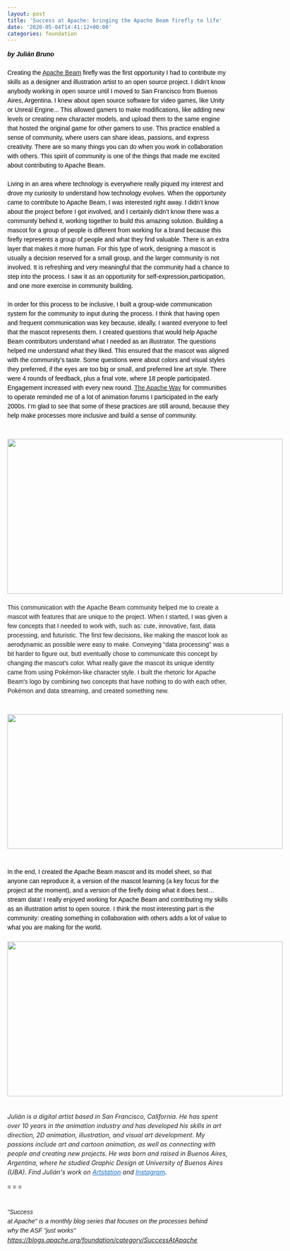 ```yaml
---
layout: post
title: 'Success at Apache: bringing the Apache Beam firefly to life'
date: '2020-05-04T14:41:12+00:00'
categories: foundation
---
```

<p dir="ltr" style="line-height: 1.5; margin-top: 0pt; margin-bottom: 0pt;"><span style="font-size: 14px; font-family: Arial; color: rgb(0, 0, 0); font-style: italic; font-variant: normal; text-decoration: none; vertical-align: baseline; white-space: pre-wrap;"><b style="">by Julián Bruno</b></span></p><p dir="ltr" style="line-height: 1.5; margin-top: 0pt; margin-bottom: 0pt;"><span style="font-size: 14px; font-family: Arial; color: rgb(0, 0, 0); font-weight: 400; font-style: normal; font-variant: normal; text-decoration: none; vertical-align: baseline; white-space: pre-wrap;"><br></span></p><p dir="ltr" style="line-height: 1.5; margin-top: 0pt; margin-bottom: 0pt;"><span style="font-size: 14px; font-family: Arial; color: rgb(0, 0, 0); font-weight: 400; font-style: normal; font-variant: normal; text-decoration: none; vertical-align: baseline; white-space: pre-wrap;">Creating the <a href="https://beam.apache.org/" target="_blank">Apache Beam</a> firefly was the first opportunity I had to contribute my skills as a designer and illustration artist to an open source project. I didn’t know anybody working in open source until I moved to San Francisco from Buenos Aires, Argentina. I knew about open source software for video games, like Unity or Unreal Engine... This allowed gamers to make modifications, like adding new levels or creating new character models, and upload them to the same engine that hosted the original game for other gamers to use. This practice enabled a sense of community, where users can share ideas, passions, and express creativity. There are so many things you can do when you work in collaboration with others. This spirit of community is one of the things that made me excited about contributing to Apache Beam.&nbsp;</span></p><p dir="ltr" style="margin-top: 0pt; margin-bottom: 0pt; line-height: 1.5;"><b style="font-weight:normal;" id="docs-internal-guid-c8952ef5-7fff-fbe1-3c75-91f0a9e07da3"><br></b></p><p dir="ltr" style="line-height: 1.5; margin-top: 0pt; margin-bottom: 0pt;"><span style="font-size: 14px; font-family: Arial; color: rgb(0, 0, 0); font-weight: 400; font-style: normal; font-variant: normal; text-decoration: none; vertical-align: baseline; white-space: pre-wrap;">Living in an area where technology is everywhere really piqued my interest and drove my curiosity to understand how technology evolves. When the opportunity came to contribute to Apache Beam, I was interested right away. I didn’t know about the project before I got involved, and I certainly didn’t know there was a community behind it, working together to build this amazing solution. Building a mascot for a group of people is different from working for a brand because this firefly represents a group of people and what they find valuable. There is an extra layer that makes it more human. For this type of work, designing a mascot is usually a decision reserved for a small group, and the larger community is not involved. It is refreshing and very meaningful that the community had a chance to step into the process. I saw it as an opportunity for self-expression,participation, and one more exercise in community building.&nbsp;</span></p><p dir="ltr" style="margin-top: 0pt; margin-bottom: 0pt; line-height: 1.5;"><b style="font-weight:normal;"><br></b></p><p dir="ltr" style="line-height: 1.5; margin-top: 0pt; margin-bottom: 0pt;"><span style="font-size: 10.5pt; font-family: Arial; color: rgb(0, 0, 0); font-weight: 400; font-style: normal; font-variant: normal; text-decoration: none; vertical-align: baseline; white-space: pre-wrap;">In order for this process to be inclusive, I built a group-wide communication system for the community to input during the process. I think that having open and frequent communication was key because, ideally, I wanted everyone to feel that the mascot represents them. I created questions that would help Apache Beam contributors understand what I needed as an illustrator. The questions helped me understand what they liked. This ensured that the mascot was aligned with the community’s taste. Some questions were about colors and visual styles they preferred, if the eyes are too big or small, and preferred line art style. There were 4 rounds of feedback, plus a final vote, where 18 people participated. Engagement increased with every new round. <a href="http://apache.org/theapacheway/" target="_blank">The Apache Way</a> for communities to operate reminded me of a lot of animation forums I participated in the early 2000s. I’m glad to see that some of these practices are still around, because they help make processes more inclusive and build a sense of community.</span></p><p dir="ltr" style="line-height: 1.5; margin-top: 0pt; margin-bottom: 0pt;"><span style="font-size: 10.5pt; font-family: Arial; color: rgb(0, 0, 0); font-weight: 400; font-style: normal; font-variant: normal; text-decoration: none; vertical-align: baseline; white-space: pre-wrap;"><br></span></p><p dir="ltr" style="line-height: 1.5; margin-top: 0pt; margin-bottom: 0pt;"><b style="font-weight:normal;" id="docs-internal-guid-9bf0569c-7fff-9d60-dcda-0b8ce1869725"><br></b></p><p dir="ltr" style="line-height: 1.5; margin-top: 0pt; margin-bottom: 0pt;"><span style="font-size: 10.5pt; font-family: Arial; color: rgb(0, 0, 0); font-weight: 400; font-style: normal; font-variant: normal; text-decoration: none; vertical-align: baseline; white-space: pre-wrap;"><span style="border:none;display:inline-block;overflow:hidden;width:624px;height:351px;"><img src="https://lh5.googleusercontent.com/wIeMi6CaJobQVSCYH_27A9-fvteZw6l4-RBKW_xOROj8Y2m74LIgVhR-pJ1x2EQB6rZrfby04Fer_DAWKx87lGGIUGrsFYP2C0ZBZS3W8MfgHL6MKHNwhqQ8SND8jAD53BJmqNms" width="624" height="351" style="margin-left:0px;margin-top:0px;"></span></span></p><p dir="ltr" style="line-height: 1.5; margin-top: 0pt; margin-bottom: 0pt;"><br><span style="font-family: Arial; font-size: 10.5pt; white-space: pre-wrap;">This communication with the Apache Beam community helped me to create a mascot with features that are unique to the project. When I started, I was given a few concepts that I needed to work with, such as: cute, innovative, fast, data processing, and futuristic. The first few decisions, like making the mascot look as aerodynamic as possible were easy to make. Conveying "data processing" was a bit harder to figure out, butI eventually chose to communicate this concept by changing the mascot's color. What really gave the mascot its unique identity came from using Pokémon-like character style. I built the rhetoric for Apache Beam's logo by combining two concepts that have nothing to do with each other, Pokémon and data streaming, and created something new.&nbsp;</span></p><p dir="ltr" style="line-height: 1.5; margin-top: 0pt; margin-bottom: 0pt;"><span style="font-family: Arial; font-size: 10.5pt; white-space: pre-wrap;"><br></span><br></p><p dir="ltr" style="line-height: 1.5; margin-top: 0pt; margin-bottom: 0pt;"><span style="font-size: 10.5pt; font-family: Arial; color: rgb(0, 0, 0); font-weight: 400; font-style: normal; font-variant: normal; text-decoration: none; vertical-align: baseline; white-space: pre-wrap;"><span style="border:none;display:inline-block;overflow:hidden;width:624px;height:305px;"><img src="https://lh5.googleusercontent.com/sC3GGImYGcDc3swP_dkbTnjqcEBmgUwBF6amuYOaOcfZbISbymJXaUvVwWyxxA4NjM2t-wSjbvZ0nM-YRy3xnVTW_jJhpfoUI74syo771NGScv2Y0ZMdPlVCB3YSZRdPx7mcEg-2" width="624" height="305" style="margin-left:0px;margin-top:0px;"></span></span></p><p dir="ltr" style="margin-top: 0pt; margin-bottom: 0pt; line-height: 1.5;"><span id="docs-internal-guid-e7ef9994-7fff-3f11-ff27-1586c8f8c5b2"><br><br></span></p><p dir="ltr" style="line-height: 1.5; margin-top: 0pt; margin-bottom: 0pt;"><span style="font-size: 10.5pt; font-family: Arial; color: rgb(0, 0, 0); font-weight: 400; font-style: normal; font-variant: normal; text-decoration: none; vertical-align: baseline; white-space: pre-wrap;">In the end, I created the Apache Beam mascot and its model sheet, so that anyone can reproduce it, a version of the mascot learning (a key focus for the project at the moment), and a version of the firefly doing what it does best… stream data! I really enjoyed working for Apache Beam and contributing my skills as an illustration artist to open source. I think the most interesting part is the community: creating something in collaboration with others adds a lot of value to what you are making for the world.</span></p><p dir="ltr" style="line-height: 1.5; margin-top: 0pt; margin-bottom: 0pt;"><span style="font-size: 10.5pt; font-family: Arial; color: rgb(0, 0, 0); font-weight: 400; font-style: normal; font-variant: normal; text-decoration: none; vertical-align: baseline; white-space: pre-wrap;"><br></span></p><p dir="ltr" style="line-height: 1.5; margin-top: 0pt; margin-bottom: 0pt;"><span id="docs-internal-guid-417802e5-7fff-9a38-c3a8-b4b786fef7dd"></span></p><p dir="ltr" style="line-height: 1.5; margin-top: 0pt; margin-bottom: 0pt;"><span style="font-size: 10.5pt; font-family: Arial; color: rgb(0, 0, 0); font-weight: 400; font-style: normal; font-variant: normal; text-decoration: none; vertical-align: baseline; white-space: pre-wrap;"><span style="border:none;display:inline-block;overflow:hidden;width:624px;height:351px;"><img src="https://lh6.googleusercontent.com/1LIknB_fOI94VuHPOE3bLIENw_roZrHvnRUfIVv1OMPXjinJPU2f7dyWTm79Ht5oVwVDSOrJN5GDEaLutcaHUDnB-kwQGygJr7FRThoLOQraeXKT9TBEPGXv6NbhOyuh7h8iTuKD" width="624" height="351" style="margin-left:0px;margin-top:0px;"></span></span></p><p dir="ltr" style="margin-top: 0pt; margin-bottom: 0pt; line-height: 1.5;"><br></p><p style="line-height: 1.5;"><font color="#1f1f1f" face="Proxima Nova, -apple-system, BlinkMacSystemFont, Segoe UI, Arial, sans-serif"><span style="font-size: 14px;"><i>Julián is</i></span></font><i><span style="color: rgb(31, 31, 31); font-family: &quot;Proxima Nova&quot;, -apple-system, BlinkMacSystemFont, &quot;Segoe UI&quot;, Arial, sans-serif; font-size: 14px;">&nbsp;a digital artist based in San Francisco, California. He has spent over 10 years in the animation industry and has developed his skills in art direction, 2D animation, illustration, and visual art development. My passions include art and cartoon animation, as well as connecting with people and creating new projects. He was born and raised in Buenos Aires, Argentina, where he studied Graphic Design at University of Buenos Aires (UBA). Find&nbsp;</span></i><font color="#1f1f1f" face="Proxima Nova, -apple-system, BlinkMacSystemFont, Segoe UI, Arial, sans-serif"><span style="font-size: 14px;"><i>Julián's work&nbsp;</i></span></font><i><span style="color: rgb(31, 31, 31); font-family: &quot;Proxima Nova&quot;, -apple-system, BlinkMacSystemFont, &quot;Segoe UI&quot;, Arial, sans-serif;">on&nbsp;</span><a href="https://www.artstation.com/jbruno" rel="noopener noreferrer" target="_blank" style="-webkit-tap-highlight-color: rgba(0, 0, 0, 0); color: rgb(22, 108, 197); font-family: &quot;Proxima Nova&quot;, -apple-system, BlinkMacSystemFont, &quot;Segoe UI&quot;, Arial, sans-serif;">Artstation</a><span style="color: rgb(31, 31, 31); font-family: &quot;Proxima Nova&quot;, -apple-system, BlinkMacSystemFont, &quot;Segoe UI&quot;, Arial, sans-serif;">&nbsp;and&nbsp;</span><a href="https://www.instagram.com/julbro.art/" rel="noopener noreferrer" target="_blank" style="-webkit-tap-highlight-color: rgba(0, 0, 0, 0); color: rgb(22, 108, 197); font-family: &quot;Proxima Nova&quot;, -apple-system, BlinkMacSystemFont, &quot;Segoe UI&quot;, Arial, sans-serif;">Instagram</a><span style="color: rgb(31, 31, 31); font-family: &quot;Proxima Nova&quot;, -apple-system, BlinkMacSystemFont, &quot;Segoe UI&quot;, Arial, sans-serif;">.</span></i></p><p dir="ltr" style="margin-top: 0pt; margin-bottom: 0pt; line-height: 1.5;"><span style="font-size: 14px; font-family: Arial; font-variant-numeric: normal; font-variant-east-asian: normal; vertical-align: baseline; white-space: pre-wrap;">= = =

</span></p><p dir="ltr" style="margin-top: 0pt; margin-bottom: 0pt; line-height: 1.5;"><i><span style="font-size: 14px; font-family: Arial; font-variant-numeric: normal; font-variant-east-asian: normal; vertical-align: baseline; white-space: pre-wrap;">"Success at Apache" is a monthly blog series that focuses on the processes behind why the ASF "just works" </span><a href="https://blogs.apache.org/foundation/category/SuccessAtApache"><span style="font-size: 14px; font-family: Arial; color: rgb(17, 85, 204); font-variant-numeric: normal; font-variant-east-asian: normal; text-decoration-line: underline; text-decoration-skip-ink: none; vertical-align: baseline; white-space: pre-wrap;">https://blogs.apache.org/foundation/category/SuccessAtApache</span></a><span style="font-size: 14px; font-family: Arial; font-variant-numeric: normal; font-variant-east-asian: normal; vertical-align: baseline; white-space: pre-wrap;">&nbsp;</span></i></p>
